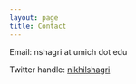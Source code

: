 ```yaml
---
layout: page
title: Contact
---
```


Email: nshagri at umich dot edu

Twitter handle: [nikhilshagri](https://twitter.com/nikhilshagri)
